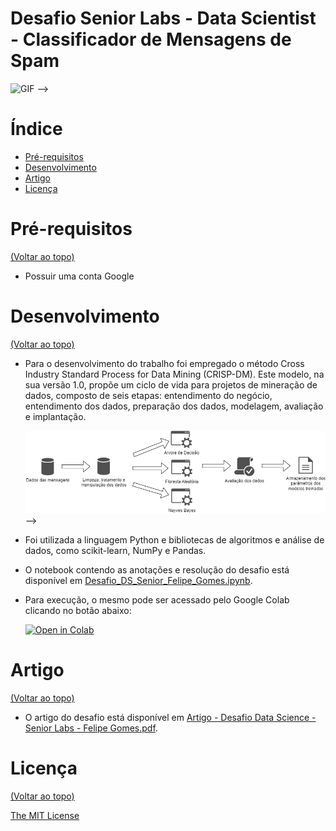 # Desafio Senior Labs - Data Scientist - Classificador de Mensagens de Spam

![GIF](https://github.com/gomesfg/seniorlabs-challenge-data-science/blob/main/assets/gif-desafio.gif) -->

# Índice

- [Pré-requisitos](#installation)
- [Desenvolvimento](#usage)
- [Artigo](#development)
- [Licença](#abcs)

# Pré-requisitos

[(Voltar ao topo)](#table-of-contents)

- Possuir uma conta Google

# Desenvolvimento

[(Voltar ao topo)](#table-of-contents)

- Para o desenvolvimento do trabalho foi empregado o método Cross Industry Standard Process for Data Mining (CRISP-DM). Este modelo, na sua versão 1.0, propõe um ciclo de vida para projetos de mineração de dados, composto de seis etapas: entendimento do
  negócio, entendimento dos dados, preparação dos dados, modelagem, avaliação e implantação.

  ![Fluxo CRISP](https://github.com/gomesfg/seniorlabs-challenge-data-science/blob/main/assets/Fluxo%20desafio.png) -->

- Foi utilizada a linguagem Python e bibliotecas de algoritmos e análise de dados, como scikit-learn, NumPy e Pandas.

- O notebook contendo as anotações e resolução do desafio está disponível em [Desafio_DS_Senior_Felipe_Gomes.ipynb](https://github.com/gomesfg/seniorlabs-challenge-data-science/blob/main/notebook/Desafio_DS_Senior_Felipe_Gomes.ipynbhttps://github.com/gomesfg/seniorlabs-challenge-data-science/blob/main/notebook/Desafio_DS_Senior_Felipe_Gomes.ipynb).

- Para execução, o mesmo pode ser acessado pelo Google Colab clicando no botão abaixo:

  [![Open in Colab](https://colab.research.google.com/assets/colab-badge.svg)](https://github.com/gomesfg/seniorlabs-challenge-data-science/blob/main/notebook/Desafio_DS_Senior_Felipe_Gomes.ipynbhttps://github.com/gomesfg/seniorlabs-challenge-data-science/blob/main/notebook/Desafio_DS_Senior_Felipe_Gomes.ipynb)

# Artigo

[(Voltar ao topo)](#table-of-contents)

- O artigo do desafio está disponível em [Artigo - Desafio Data Science - Senior Labs - Felipe Gomes.pdf](https://github.com/gomesfg/seniorlabs-challenge-data-science/blob/main/Artigo%20-%20Desafio%20Data%20Science%20-%20Senior%20Labs%20-%20Felipe%20Gomes.pdf).

# Licença

[(Voltar ao topo)](#Índice)

[The MIT License](https://opensource.org/licenses/MIT)
<a name="abcs"></a>
